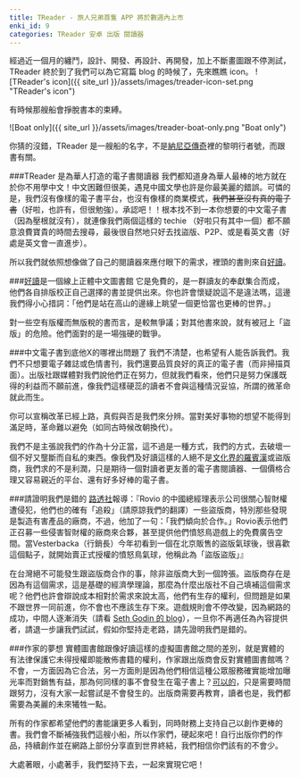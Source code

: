 ```yaml
---
title: TReader - 旅人兄弟首隻 APP 將於數週內上市
enki_id: 9
categories: TReader 安卓 出版 閱讀器
---
```

經過近一個月的纏鬥，設計、開發、再設計、再開發，加上不斷畫圖跟不停測試，TReader 終於到了我們可以為它寫篇 blog 的時候了，先來瞧瞧 icon。
![TReader's icon]({{ site_url }}/assets/images/treader-icon-set.png "TReader's icon")

有時候那艘船會掙脫書本的束縛。

![Boat only]({{ site_url }}/assets/images/treader-boat-only.png "Boat only")

你猜的沒錯，TReader 是一艘船的名字，不是[納尼亞傳奇](http://zh.wikipedia.org/wiki/納尼亞傳奇：黎明行者號)裡的黎明行者號，而跟書有關。

###TReader 是為華人打造的電子書閱讀器
我們都知道身為華人最棒的地方就在於你不用學中文！中文困難但很美，遇見中國文學也許是你最美麗的錯誤。可憐的是，我們沒有像樣的電子書平台，也沒有像樣的商業模式，~~我們甚至沒有真的電子書~~（好啦，也許有，但很勉強）。承認吧！！根本找不到一本你想要的中文電子書（因為壓根就沒有），就連像我們兩個這樣的 techie （好啦只有其中一個）都不願意浪費寶貴的時間去搜尋，最後很自然地只好去找盜版、P2P、或是看英文書（好處是英文會一直進步）。

所以我們就依照想像做了自己的閱讀器來應付眼下的需求，裡頭的書則來自[好讀](http://www.haodoo.net)。

###[好讀](http://www.haodoo.net)是一個線上正體中文圖書館
它是免費的，是一群讀友的奉獻集合而成，他們各自排版校正自己選擇的書並提供出來。你也許會懷疑說這不是違法嗎，這邊我們得小心措詞：「他們是站在高山的邊緣上眺望一個更恰當也更棒的世界。」

對一些空有版權而無版稅的書而言，是較無爭議；對其他書來說，就有被冠上「盜版」的危險。他們面對的是一場強硬的戰爭。

###中文電子書到底他X的哪裡出問題了
我們不清楚，也希望有人能告訴我們。我們不只想要電子雜誌或色情書刊，我們還要品質良好的真正的電子書（而非掃描頁面）。出版社跟媒體對我們說他們正在努力，但就我們看來，他們只是努力保護既得的利益而不願前進，像我們這樣硬蕊的讀者不會與這種情況妥協，所謂的微革命就此而生。

你可以宣稱改革已經上路，真假與否是我們來分辨。當對美好事物的想望不能得到滿足時，革命難以避免（如同古時候改朝換代）。

我們不是主張說我們的作為十分正當，這不過是一種方式，我們的方式，去破壞一個不好又壟斷而自私的東西。像我們及好讀這樣的人絕不是[文化界的羅賓漢](http://www.bnext.com.tw/article/view/cid/0/id/23720)或盜版商，我們求的不是利潤，只是期待一個對讀者更友善的電子書閱讀器、一個價格合理又容易親近的平台、還有好多好棒的電子書。

###請證明我們是錯的
[路透社](http://www.reuters.com/article/2012/06/26/us-china-angrybirds-idUSBRE85P09M20120626)報導：『Rovio 的中國總經理表示公司很關心智財權遭侵犯，他們也的確有「追殺」（請原諒我們的翻譯）一些盜版商，特別那些發現是製造有害產品的廠商，不過，他加了一句：「我們傾向於合作。」Rovio表示他們正召募一些侵害智財權的廠商來合夥，甚至提供他們憤怒鳥遊戲上的免費廣告空間。當Vesterbacka（行銷長）今年初看到一個在北京販售的盜版氣球後，很喜歡這個點子，就開始賣正式授權的憤怒鳥氣球，他稱此為「盜版盜版」』

在台灣絕不可能發生跟盜版商合作的事，除非盜版商大到一個誇張。盜版商存在是因為有這個需求，這是基礎的經濟學理論，那麼為什麼出版社不自己填補這個需求呢？他們也許會辯說成本相對於需求來說太高，他們有生存的權利，但問題是如果不跟世界一同前進，你不會也不應該生存下來。遊戲規則會不停改變，因為網路的成功，中間人逐漸消失（請看 [Seth Godin 的 blog](http://sethgodin.typepad.com/)），一旦你不再適任為內容提供者，請退一步讓我們試試，假如你堅持走老路，請先證明我們是錯的。

###作家的夢想
實體圖書館跟像好讀這樣的虛擬圖書館之間的差別，就是實體的有法律保護它未得授權即能散佈書籍的權利，作家跟出版商會反對實體圖書館嗎？不會，一方面因為它合法，另一方面則是因為他們相信這種公眾服務確實能增加曝光率而對銷售有益，那為何同樣的事不會發生在電子書上？[可以的](http://arstechnica.com/gadgets/2011/09/kindle-e-books-now-available-to-borrow-from-11000-us-libraries/)，只是需要時間跟努力，沒有大家一起嘗試是不會發生的。出版商需要再教育，讀者也是，我們都需要為美麗的未來犧牲一點。

所有的作家都希望他們的書能讓更多人看到，同時財務上支持自己以創作更棒的書。我們會不斷補強我們這艘小船，所以作家們，硬起來吧！自行出版你們的作品，持續創作並在網路上部份分享直到世界終結，我們相信你們該有的不會少。

大處著眼，小處著手，我們堅持下去，一起來實現它吧！

